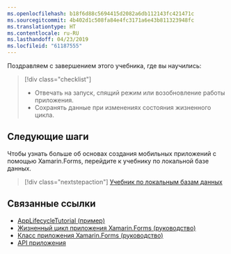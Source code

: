 ```yaml
---
ms.openlocfilehash: b18f6d88c5694415d2082a6db112143fc421471c
ms.sourcegitcommit: 4b402d1c508fa84e4fc3171a6e43b811323948fc
ms.translationtype: HT
ms.contentlocale: ru-RU
ms.lasthandoff: 04/23/2019
ms.locfileid: "61187555"
---
```

Поздравляем с завершением этого учебника, где вы научились:

> [!div class="checklist"]
> - Отвечать на запуск, спящий режим или возобновление работы приложения.
> - Сохранять данные при изменениях состояния жизненного цикла.

## <a name="next-steps"></a>Следующие шаги

Чтобы узнать больше об основах создания мобильных приложений с помощью Xamarin.Forms, перейдите к учебнику по локальной базе данных.

> [!div class="nextstepaction"]
> [Учебник по локальным базам данных](~/get-started/tutorials/local-database/index.yml)

## <a name="related-links"></a>Связанные ссылки

- [AppLifecycleTutorial (пример)](https://developer.xamarin.com/samples/xamarin-forms/GetStarted/Tutorials/AppLifecycleTutorial)
- [Жизненный цикл приложения Xamarin.Forms (руководство)](~/xamarin-forms/app-fundamentals/app-lifecycle.md)
- [Класс приложения Xamarin.Forms (руководство)](~/xamarin-forms/app-fundamentals/application-class.md)
- [API приложения](xref:Xamarin.Forms.Application)
